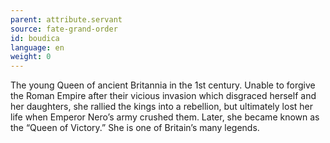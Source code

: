 ```yaml
---
parent: attribute.servant
source: fate-grand-order
id: boudica
language: en
weight: 0
---
```


The young Queen of ancient Britannia in the 1st century.
Unable to forgive the Roman Empire after their vicious invasion which disgraced herself and her daughters, she rallied the kings into a rebellion, but ultimately lost her life when Emperor Nero’s army crushed them.
Later, she became known as the “Queen of Victory.”
She is one of Britain’s many legends.
